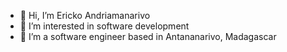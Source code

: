 - 👋 Hi, I’m Ericko Andriamanarivo
- 👀 I’m interested in software development
- 🌱 I’m a software engineer based in Antananarivo, Madagascar

<!---
Ericko444/Ericko444 is a ✨ special ✨ repository because its `README.md` (this file) appears on your GitHub profile.
You can click the Preview link to take a look at your changes.
--->
